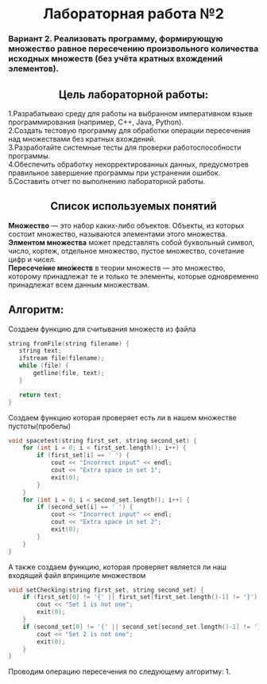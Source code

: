 <h1 align = "center">Лабораторная работа №2</h1>
<h3>Вариант 2. Реализовать программу, формирующую множество равное пересечению произвольного
количества исходных множеств (без учёта кратных вхождений элементов).</h3>
<h2 align = "center">Цель лабораторной работы:</h2>
1.Разрабатываю среду для работы на выбранном императивном языке программирования (например, C++, Java, Python).
<br>2.Создать тестовую программу для обработки операции пересечения над множествами без кратных вхождений.
<br>3.Разработайте системные тесты для проверки работоспособности программы.
<br>4.Обеспечить обработку некорректированных данных, предусмотрев правильное завершение программы при устранении ошибок.
<br>5.Составить отчет по выполнению лабораторной работы.
<h2 align = "center">Список используемых понятий</h2>
<B>Множество</B> — это набор каких-либо объектов. Объекты, из которых состоит множество, называются элементами этого множества.
<br><B>Элментом множества</B> может представлять собой буквольный символ, число, кортеж, отдельное множество, пустое множество, сочетание цифр и чисел.
<br><B>Пересече́ние мно́жеств</B> в теории множеств — это множество, которому принадлежат те и только те элементы, которые одновременно принадлежат всем данным множествам.
<h2>Алгоритм:</h2>
 Создаем функцию для считывания множеств из файла
 
 ```C++
 string fromFile(string filename) {
	string text;
	ifstream file(filename);
	while (file) {
		getline(file, text);
	}

	return text;
}
```

Создаем функцию которая проверяет есть ли в нашем множестве пустоты(пробелы)

```C++
void spacetest(string first_set, string second_set) {
	for (int i = 0; i < first_set.length(); i++) {
		if (first_set[i] == ' ') {
			cout << "Incorrect input" << endl;
			cout << "Extra space in set 1";
			exit(0);
		}
	}
	for (int i = 0; i < second_set.length(); i++) {
		if (second_set[i] == ' ') {
			cout << "Incorrect input" << endl;
			cout << "Extra space in set 2";
			exit(0);
		}
	}
}
```

А также создаем функцию, которая проверяет является ли наш входящий файл впринципе множеством

```C++
void setСhecking(string first_set, string second_set) {
	if (first_set[0] != '{' || first_set[first_set.length()-1] != '}') {
		cout << "Set 1 is not one";
		exit(0);
	}
	if (second_set[0] != '{' || second_set[second_set.length()-1] != '}') {
		cout << "Set 2 is not one";
		exit(0);
	}
}
```

Проводим операцию пересечения по следующему алгоритму:
1.
